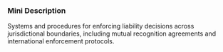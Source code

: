 ### Mini Description

Systems and procedures for enforcing liability decisions across jurisdictional boundaries, including mutual recognition agreements and international enforcement protocols.
